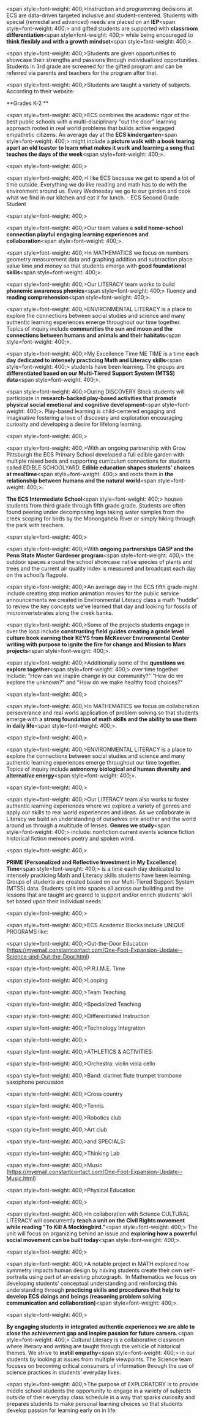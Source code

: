 <span style=font-weight: 400;>Instruction and programming decisions at ECS are data-driven targeted inclusive and student-centered. Students with special (remedial and advanced) needs are placed on an </span>**IEP**<span style=font-weight: 400;> and gifted students are supported with </span>**classroom differentiation**<span style=font-weight: 400;> while being encouraged to </span>**think flexibly and with a growth mindset**<span style=font-weight: 400;>. </span>

<span style=font-weight: 400;>Students are given opportunities to showcase their strengths and passions through individualized opportunities. Students in 3rd grade are screened for the gifted program and can be referred via parents and teachers for the program after that.</span>

<span style=font-weight: 400;>Students are taught a variety of subjects. According to their website:</span>

**Grades K-2 **</p>  <p><span style=font-weight: 400;>ECS combines the academic rigor of the best public schools with a multi-disciplinary "out the door" learning approach rooted in real world problems that builds active engaged empathetic citizens. An average day at the </span>**ECS kindergarten**<span style=font-weight: 400;> might include a </span>**picture walk with a book tearing apart an old toaster to learn what makes it work and learning a song that teaches the days of the week**<span style=font-weight: 400;>.</span></p>  <p><span style=font-weight: 400;> </span></p>  <p><span style=font-weight: 400;>I like ECS because we get to spend a lot of time outside. Everything we do like reading and math has to do with the environment around us. Every Wednesday we go to our garden and cook what we find in our kitchen and eat it for lunch. - ECS Second Grade Student</span></p>  <p><span style=font-weight: 400;> </span></p>  <p><span style=font-weight: 400;>Our team values a </span>**solid home-school connection playful engaging learning experiences and collaboration**<span style=font-weight: 400;>. </span>

<span style=font-weight: 400;>In MATHEMATICS we focus on numbers geometry measurement data and graphing addition and subtraction place value time and money so that students emerge with </span>**good foundational skills**<span style=font-weight: 400;>. </span>

<span style=font-weight: 400;>Our LITERACY team works to build </span>**phonemic awareness phonics**<span style=font-weight: 400;> fluency and </span>**reading comprehension**<span style=font-weight: 400;>. </span>

<span style=font-weight: 400;>ENVIRONMENTAL LITERACY is a place to explore the connections between social studies and science and many authentic learning experiences emerge throughout our time together.  Topics of inquiry include </span>**communities the sun and moon and the connections between humans and animals and their habitats**<span style=font-weight: 400;>.  </span>

<span style=font-weight: 400;>My Excellence Time ME TIME is a time </span>**each day dedicated to intensely practicing Math and Literacy skills**<span style=font-weight: 400;> students have been learning. The groups are </span>**differentiated based on our Multi-Tiered Support System (MTSS) data**<span style=font-weight: 400;>.</span>

<span style=font-weight: 400;>During DISCOVERY Block students will participate in </span>**research-backed play-based activities that promote physical social emotional and cognitive development**<span style=font-weight: 400;>. Play-based learning is child-centered engaging and imaginative fostering a love of discovery and exploration encouraging curiosity and developing a desire for lifelong learning. </span></p>  <p><span style=font-weight: 400;> </span></p>  <p><span style=font-weight: 400;>With an ongoing partnership with Grow Pittsburgh the ECS Primary School developed a full edible garden with multiple raised beds and supporting curriculum connections for students called EDIBLE SCHOOLYARD. </span>**Edible education shapes students' choices at mealtime**<span style=font-weight: 400;> and roots them in </span>**the relationship between humans and the natural world**<span style=font-weight: 400;>.</span>

**The ECS Intermediate School**<span style=font-weight: 400;> houses students from third grade through fifth grade grade. Students are often found peering under decomposing logs taking water samples from the creek scoping for birds by the Monongahela River or simply hiking through the park with teachers.  </span></p>  <p><span style=font-weight: 400;> </span></p>  <p><span style=font-weight: 400;>With </span>**ongoing partnerships GASP and the Penn State Master Gardener program**<span style=font-weight: 400;> the outdoor spaces around the school showcase native species of plants and trees and the current air quality index is measured and broadcast each day on the school’s flagpole.</span>

<span style=font-weight: 400;>An average day in the ECS fifth grade might include creating stop motion animation movies for the public service announcements we created in Environmental Literacy class a math "huddle" to review the key concepts we’ve learned that day and looking for fossils of microinvertebrates along the creek banks.</span>

<span style=font-weight: 400;>Some of the projects students engage in over the loop include </span>**constructing field guides creating a grade level culture book earning their KEYS from McKeever Environmental Center writing with purpose to ignite the fire for change and Mission to Mars projects**<span style=font-weight: 400;>.</span>

<span style=font-weight: 400;>Additionally some of the </span>**questions we explore together**<span style=font-weight: 400;> over time together include: "How can we inspire change in our community?" "How do we explore the unknown?" and "How do we make healthy food choices?"</span></p>  <p><span style=font-weight: 400;> </span></p>  <p><span style=font-weight: 400;>In MATHEMATICS we focus on collaboration perseverance and real world application of problem solving so that students emerge with a </span>**strong foundation of math skills and the ability to use them in daily life**<span style=font-weight: 400;>. </span></p>  <p><span style=font-weight: 400;> </span></p>  <p><span style=font-weight: 400;>ENVIRONMENTAL LITERACY is a place to explore the connections between social studies and science and many authentic learning experiences emerge throughout our time together.  Topics of inquiry include </span>**astronomy biological and human diversity and alternative energy**<span style=font-weight: 400;>. </span></p>  <p><span style=font-weight: 400;> </span></p>  <p><span style=font-weight: 400;>Our LITERACY team also works to foster authentic learning experiences where we explore a variety of genres and apply our skills to real world experiences and ideas. As we collaborate in Literacy we build an understanding of ourselves one another and the world around us through a multitude of lenses. </span>**Genres we study**<span style=font-weight: 400;> include: nonfiction current events science fiction historical fiction memoirs poetry and spoken word.</span></p>  <p><span style=font-weight: 400;> </span></p>  <p>**PRIME (Personalized and Reflective Investment in My Excellence) Time**<span style=font-weight: 400;> is a time each day dedicated to intensely practicing Math and Literacy skills students have been learning. Groups of students are created based on our Multi-Tiered Support System (MTSS) data. Students split into spaces all across our building and the lessons that are taught are geared to support and/or enrich students’ skill set based upon their individual needs.</span></p>  <p><span style=font-weight: 400;> </span></p>  <p><span style=font-weight: 400;>ECS Academic Blocks include UNIQUE PROGRAMS like:</span></p>  <p><span style=font-weight: 400;>Out-the-Door Education (https://myemail.constantcontact.com/One-Foot-Expansion-Update--Science-and-Out-the-Door.html)</span></p>  <p><span style=font-weight: 400;>P.R.I.M.E. Time</span></p>  <p><span style=font-weight: 400;>Looping</span></p>  <p><span style=font-weight: 400;>Team Teaching</span></p>  <p><span style=font-weight: 400;>Specialized Teaching</span></p>  <p><span style=font-weight: 400;>Differentiated Instruction</span></p>  <p><span style=font-weight: 400;>Technology Integration</span></p>  <p><span style=font-weight: 400;> </span></p>  <p><span style=font-weight: 400;>ATHLETICS &amp; ACTIVITIES:</span></p>  <p><span style=font-weight: 400;>Orchestra: violin viola cello</span></p>  <p><span style=font-weight: 400;>Band: clarinet flute trumpet trombone saxophone percussion</span></p>  <p><span style=font-weight: 400;>Cross country</span></p>  <p><span style=font-weight: 400;>Tennis</span></p>  <p><span style=font-weight: 400;>Robotics club</span></p>  <p><span style=font-weight: 400;>Art club</span>

<span style=font-weight: 400;>and SPECIALS:</span></p>  <p><span style=font-weight: 400;>Thinking Lab</span></p>  <p><span style=font-weight: 400;>Music (https://myemail.constantcontact.com/One-Foot-Expansion-Update--Music.html)</span></p>  <p><span style=font-weight: 400;>Physical Education</span></p>  <p><span style=font-weight: 400;>   </span></p>  <p><span style=font-weight: 400;>In collaboration with Science CULTURAL LITERACY will concurrently </span>**teach a unit on the Civil Rights movement while reading "To Kill A Mockingbird."**<span style=font-weight: 400;> The unit will focus on organizing behind an issue and </span>**exploring how a powerful social movement can be built today**<span style=font-weight: 400;>. </span></p>  <p><span style=font-weight: 400;> </span></p>  <p><span style=font-weight: 400;>A notable project in MATH explored how symmetry impacts human design by having students create their own self-portraits using part of an existing photograph.  In Mathematics we focus on developing students’ conceptual understanding and reinforcing this understanding through </span>**practicing skills and procedures that help to develop ECS doings and beings (reasoning problem solving communication and collaboration)**<span style=font-weight: 400;>.</span></p>  <p><span style=font-weight: 400;> </span></p>  <p>**By engaging students in integrated authentic experiences we are able to close the achievement gap and inspire passion for future careers.**<span style=font-weight: 400;> Cultural Literacy is a collaborative classroom where literacy and writing are taught through the vehicle of historical themes. We strive to </span>**instill empathy**<span style=font-weight: 400;> in our students by looking at issues from multiple viewpoints. The Science team focuses on becoming critical consumers of information through the use of science practices in students’ everyday lives.</span>

<span style=font-weight: 400;>The purpose of EXPLORATORY is to provide middle school students the opportunity to engage in a variety of subjects outside of their everyday class schedule in a way that sparks curiosity and prepares students to make personal learning choices so that students develop passion for learning early on in life.</span>